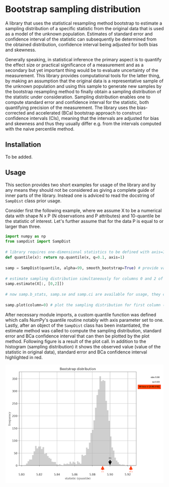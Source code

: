 # Bootstrap sampling distribution #

A library that uses the statistical resampling method bootstrap to estimate a sampling distribution of a specific statistic from the original data that is used as a model of the unknown population. Estimates of standard error and confidence interval of the statistic can subsequently be determined from the obtained distribution, confidence interval being adjusted for both bias and skewness.

Generally speaking, in statistical inference the primary aspect is to quantify the effect size or practical significance of a measurement and as a secondary but yet important thing would be to evaluate uncertainty of the measurement. This library provides computational tools for the latter thing, by making an assumption that the original data is a representative sample of the unknown population and using this sample to generate new samples by the bootstrap resampling method to finally obtain a sampling distribution of the statistic under consideration. Sampling distribution enables one to compute standard error and confidence interval for the statistic, both quantifying precision of the measurement. The library uses the bias-corrected and accelerated (BCa) bootstrap approach to construct confidence intervals (CIs), meaning that the intervals are adjusted for bias and skewness and thus they usually differ e.g. from the intervals computed with the naive percentile method.

## Installation ##

To be added.

## Usage ##

This section provides two short examples for usage of the library and by any means they should not be considered as giving a complete guide of inner parts of the library. Instead one is adviced to read the docstring of `SampDist` class prior usage.

Consider first the following example, where we assume X to be a numerical data with shape N x P (N observations and P attributes) and 10-quantile be the statistic of interest. Let's further assume that for the data P is equal to or larger than three.

```python
import numpy as np
from sampdist import SampDist

# library requires one-dimensional statistics to be defined with axis=1
def quantile(x): return np.quantile(x, q=0.1, axis=1)

samp = SampDist(quantile, alpha=99, smooth_bootstrap=True) # provide values for kwargs alpha and smooth_bootstrap

# estimate sampling distribution simultaneously for columns 0 and 2 of the data (column indices run from 0 to P-1)
samp.estimate(X[:, [0,2]])

# now samp.b_stats, samp.se and samp.ci are available for usage, they can be inspected also from a figure

samp.plot(column=0) # plot the sampling distribution for first column (se and ci will be included)
```

After necessary module imports, a custom quantile function was defined which calls NumPy's quantile routine notably with axis parameter set to one. Lastly, after an object of the `SampDist` class has been instantiated, the estimate method was called to compute the sampling distribution, standard error and BCa confidence interval that can then be plotted by the plot method. Following figure is a result of the plot call. In addition to the histogram (sampling distribution) it shows the observed value (value of the statistic in original data), standard error and BCa confidence interval highlighted in red.

![](docs/boostrap_distribution_quantile.png)

